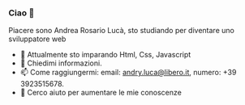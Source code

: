 ### Ciao 👋
Piacere sono Andrea Rosario Lucà,
sto studiando per diventare uno sviluppatore web
- 🌱 Attualmente sto imparando Html, Css, Javascript
- 💬 Chiedimi informazioni.
- 📫 Come raggiungermi: email: andry.luca@libero.it, numero: +39 3923515678.
- 🤔 Cerco aiuto per aumentare le mie conoscenze


<!--
**andryluca/andryluca** is a ✨ _special_ ✨ repository because its `README.md` (this file) appears on your GitHub profile.

Here are some ideas to get you started:

- 🔭 I’m currently working on ...
- 🌱 I’m currently learning ...
- 👯 I’m looking to collaborate on ...
- 🤔 I’m looking for help with ...
- 💬 Ask me about ...
- 📫 How to reach me: ...
- 😄 Pronouns: ...
- ⚡ Fun fact: ...
-->
